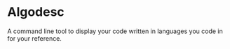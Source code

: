 # Algodesc

A command line tool to display your code written in languages you code in for your reference. 
